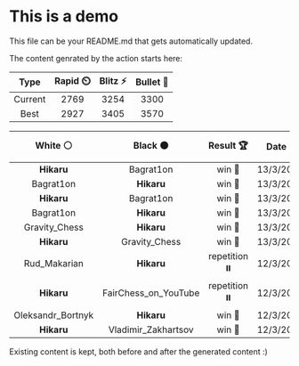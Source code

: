 # This is a demo

This file can be your README.md that gets automatically updated.

The content genrated by the action starts here:

<!--START_SECTION:chessStats-->
<!-- Automatically generated with https://github.com/Balastrong/chess-stats-action -->

| Type | Rapid ⏲️ | Blitz ⚡ | Bullet 🔫 |
|:---:|:---:|:---:|:---:|
| Current | 2769 | 3254 | 3300 |
| Best | 2927 | 3405 | 3570 |

| White ⚪ | Black ⚫ | Result 🏆 | Date 📅 | Position 🗺️ | Type 🕕 |
|:---:|:---:|:---:|:---:|:---:|:---:|
| **Hikaru** | Bagrat1on | win 🥇 | 13/3/2024 | <a href="http://www.ee.unb.ca/cgi-bin/tervo/fen.pl?select=r1bq2k1/1p3Bp1/5n1p/2p5/p2pPR2/P2P4/1PP3PP/R2Q2K1 b - -">Link</a> | Blitz |
| Bagrat1on | **Hikaru** | win 🥇 | 13/3/2024 | <a href="http://www.ee.unb.ca/cgi-bin/tervo/fen.pl?select=3r2k1/p2P1pp1/3Qpb2/3p3p/3p1B2/7P/1P3PPK/4q3 w - -">Link</a> | Blitz |
| **Hikaru** | Bagrat1on | win 🥇 | 13/3/2024 | <a href="http://www.ee.unb.ca/cgi-bin/tervo/fen.pl?select=2kr2r1/1pp5/p2p4/3bnpp1/6P1/1P2NP2/PN2BK2/R6R b - -">Link</a> | Blitz |
| Bagrat1on | **Hikaru** | win 🥇 | 13/3/2024 | <a href="http://www.ee.unb.ca/cgi-bin/tervo/fen.pl?select=8/8/7K/1B2Q3/1k6/8/8/2q5 w - -">Link</a> | Blitz |
| Gravity_Chess | **Hikaru** | win 🥇 | 13/3/2024 | <a href="http://www.ee.unb.ca/cgi-bin/tervo/fen.pl?select=8/8/1R1nk2p/8/1P6/P3b3/8/6K1 w - -">Link</a> | Blitz |
| **Hikaru** | Gravity_Chess | win 🥇 | 13/3/2024 | <a href="http://www.ee.unb.ca/cgi-bin/tervo/fen.pl?select=2rq1rk1/pp2bppp/4b3/8/1n1P4/4PNP1/PB3PBP/R2Q1RK1 b - -">Link</a> | Blitz |
| Rud_Makarian | **Hikaru** | repetition ⏸️ | 12/3/2024 | <a href="http://www.ee.unb.ca/cgi-bin/tervo/fen.pl?select=8/2k5/3p4/1p1P4/1P2P2R/4r3/2K5/8 b - -">Link</a> | Blitz |
| **Hikaru** | FairChess_on_YouTube | repetition ⏸️ | 12/3/2024 | <a href="http://www.ee.unb.ca/cgi-bin/tervo/fen.pl?select=8/5p2/2pk4/1n1p1p2/R2P1PP1/1r6/3K4/6R1 b - -">Link</a> | Blitz |
| Oleksandr_Bortnyk | **Hikaru** | win 🥇 | 12/3/2024 | <a href="http://www.ee.unb.ca/cgi-bin/tervo/fen.pl?select=3r2r1/p2k1p1b/Ppp1p2P/5p2/3P1B2/1PP3n1/4R1K1/2R5 w - -">Link</a> | Blitz |
| **Hikaru** | Vladimir_Zakhartsov | win 🥇 | 12/3/2024 | <a href="http://www.ee.unb.ca/cgi-bin/tervo/fen.pl?select=6k1/R3N3/7p/3p1n2/3P4/4P2P/2r1nPPK/5R2 b - -">Link</a> | Blitz |

<!--END_SECTION:chessStats-->

Existing content is kept, both before and after the generated content :)
